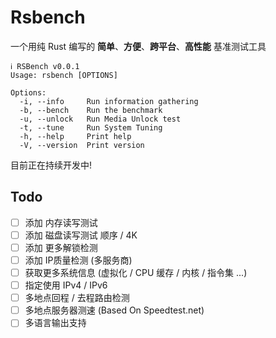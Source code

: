 # Rsbench

一个用纯 Rust 编写的 **简单**、**方便**、**跨平台**、**高性能** 基准测试工具

```
ℹ RSBench v0.0.1
Usage: rsbench [OPTIONS]

Options:
  -i, --info     Run information gathering
  -b, --bench    Run the benchmark
  -u, --unlock   Run Media Unlock test
  -t, --tune     Run System Tuning
  -h, --help     Print help
  -V, --version  Print version
```

目前正在持续开发中!

## Todo

- [ ] 添加 内存读写测试
- [ ] 添加 磁盘读写测试 顺序 / 4K
- [ ] 添加 更多解锁检测
- [ ] 添加 IP质量检测 (多服务商)
- [ ] 获取更多系统信息 (虚拟化 / CPU 缓存 / 内核 / 指令集 ...)
- [ ] 指定使用 IPv4 / IPv6
- [ ] 多地点回程 / 去程路由检测
- [ ] 多地点服务器测速 (Based On Speedtest.net)
- [ ] 多语言输出支持
